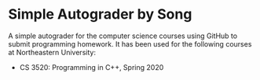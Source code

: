 # Simple Autograder by Song

A simple autograder for the computer science courses using GitHub to submit programming homework. It has been used for the following courses at Northeastern University:

- CS 3520: Programming in C++, Spring 2020
